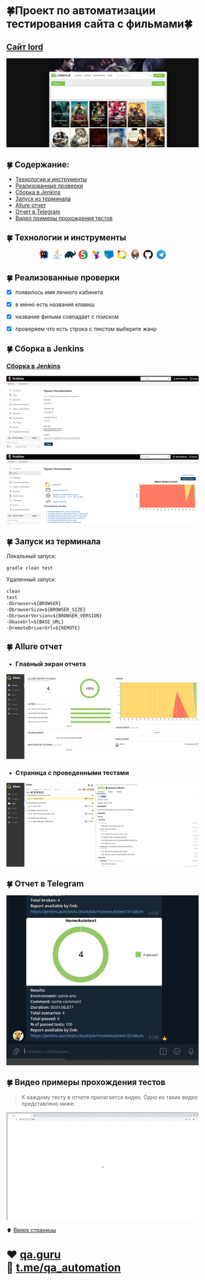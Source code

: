 # :four_leaf_clover:Проект по автоматизации тестирования сайта с фильмами:four_leaf_clover:
<a id="anchor"></a>
## <a target="_blank" href="https://lord-s047.lordfilm0.org/">Сайт lord</a>
![Dorama](images/M1.png)

## :four_leaf_clover: Содержание:

- <a href="#four_leaf_clover-технологии-и-инструменты">Технологии и инструменты</a>
- <a href="#four_leaf_clover-реализованные-проверки">Реализованные проверки</a>
- <a href="#four_leaf_clover-сборка-в-Jenkins">Сборка в Jenkins</a>
- <a href="#four_leaf_clover-запуск-из-терминала">Запуск из терминала</a>
- <a href="#four_leaf_clover-allure-отчет">Allure отчет</a>
- <a href="#four_leaf_clover-отчет-в-telegram">Отчет в Telegram</a>
- <a href="#four_leaf_clover-видео-примеры-прохождения-тестов">Видео примеры прохождения тестов</a>


## :four_leaf_clover: Технологии и инструменты

<p align="center">
<img width="6%" title="IntelliJ IDEA" src="images/Intelij_IDEA.png">
<img width="6%" title="Java" src="images/Java.png">
<img width="6%" title="Gradle" src="images/Gradle.png">
<img width="6%" title="JUnit5" src="images/JUnit5.png">
<img width="6%" title="Selenide" src="images/Selenide.png">
<img width="6%" title="Selenoid" src="images/Selenoid.png">
<img width="6%" title="Allure Report" src="images/Allure_Report.png">
<img width="6%" title="Jenkins" src="images/Jenkins.png">
<img width="6%" title="GitHub" src="images/Github.png">
<img width="6%" title="Telegram" src="images/Telegram.png">
</p>

## :four_leaf_clover: Реализованные проверки
- [x] появилось имя личного кабинета
- [x] в меню есть названия клавиш
- [x] название фильма совпадает с поиском
- [x] проверяем что есть строка с текстом выберите жанр



## :four_leaf_clover: Сборка в Jenkins
### <a target="_blank" href="https://jenkins.autotests.cloud/job/HomeAutotest/">Сборка в Jenkins</a>
<p align="center">
<img title="Jenkins Dashboard" src="images/J.png">
</p>  <p align="center">
<img title="Jenkins Dashboard" src="images/J1.png">
</p>  

## :four_leaf_clover: Запуск из терминала
Локальный запуск:
```
gradle clean test
```

Удаленный запуск:
```
clean
test
-Dbrowser=${BROWSER}
-DbrowserSize=${BROWSER_SIZE} 
-DbrowserVersion=${BROWSER_VERSION}
-DbaseUrl=${BASE_URL}
-DremoteDriverUrl=${REMOTE}
```

## :four_leaf_clover: Allure отчет
- ### Главный экран отчета
<p align="center">
<img title="Allure Overview Dashboard" src="images/A1.png">
</p>

- ### Страница с проведенными тестами
<p align="center">
<img title="Allure Test Page" src="images/A2.png">
</p>

## :four_leaf_clover: Отчет в Telegram
<p align="center">
<img title="TELEGRAMBOT" src="images/T1.png">
</p>



## :four_leaf_clover: Видео примеры прохождения тестов
> К каждому тесту в отчете прилагается видео. Одно из таких видео представлено ниже.
<p align="center">
  <img title="Selenoid Video" src="images/movie.gif">

:arrow_up: [Вверх страницы](#anchor)

:heart: <a target="_blank" href="https://qa.guru">qa.guru</a><br/>
:blue_heart: <a target="_blank" href="https://t.me/qa_automation">t.me/qa_automation</a>
=======
